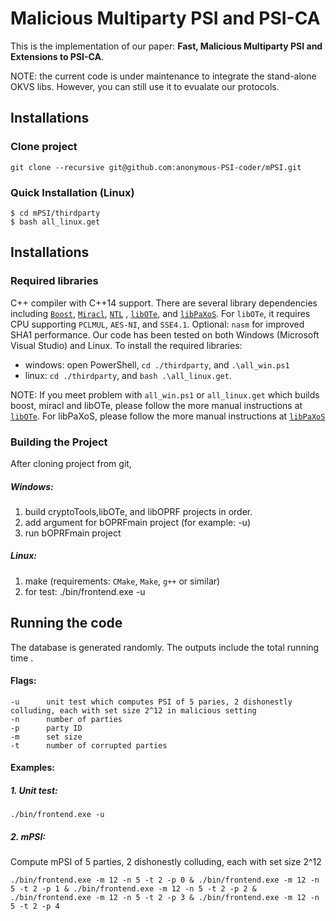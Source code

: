 #  Malicious Multiparty PSI and PSI-CA
This is the implementation of our paper: **Fast, Malicious Multiparty PSI and Extensions to PSI-CA**. 

NOTE: the current code is under maintenance to integrate the stand-alone OKVS libs. However, you can still use it to evualate our protocols. 

## Installations
### Clone project
```
git clone --recursive git@github.com:anonymous-PSI-coder/mPSI.git
```

### Quick Installation (Linux)
    $ cd mPSI/thirdparty
    $ bash all_linux.get



## Installations

### Required libraries
 C++ compiler with C++14 support. There are several library dependencies including [`Boost`](https://sourceforge.net/projects/boost/), [`Miracl`](https://github.com/miracl/MIRACL), [`NTL`](http://www.shoup.net/ntl/) , [`libOTe`](https://github.com/osu-crypto/libOTe), and  [`libPaXoS`](https://github.com/asu-crypto/mPSI/tree/paxos/libPaXoS). For `libOTe`, it requires CPU supporting `PCLMUL`, `AES-NI`, and `SSE4.1`. Optional: `nasm` for improved SHA1 performance.   Our code has been tested on both Windows (Microsoft Visual Studio) and Linux. To install the required libraries: 
  * windows: open PowerShell,  `cd ./thirdparty`, and `.\all_win.ps1` 
  * linux: `cd ./thirdparty`, and `bash .\all_linux.get`.   

NOTE: If you meet problem with `all_win.ps1` or `all_linux.get` which builds boost, miracl and libOTe, please follow the more manual instructions at [`libOTe`](https://github.com/osu-crypto/libOTe). For libPaXoS, please follow the more manual instructions at [`libPaXoS`](https://github.com/asu-crypto/mPSI/tree/paxos/libPaXoS)

### Building the Project
After cloning project from git,
##### Windows:
1. build cryptoTools,libOTe, and libOPRF projects in order.
2. add argument for bOPRFmain project (for example: -u)
3. run bOPRFmain project
 
##### Linux:
1. make (requirements: `CMake`, `Make`, `g++` or similar)
2. for test:
	./bin/frontend.exe -u


## Running the code
The database is generated randomly. The outputs include the total running time . 
#### Flags:
    -u		unit test which computes PSI of 5 paries, 2 dishonestly colluding, each with set size 2^12 in malicious setting
	-n		number of parties
	-p		party ID
	-m		set size
	-t		number of corrupted parties 	
#### Examples: 
##### 1. Unit test:
	./bin/frontend.exe -u
	
##### 2. mPSI:
Compute mPSI of 5 parties, 2 dishonestly colluding, each with set size 2^12 

	./bin/frontend.exe -m 12 -n 5 -t 2 -p 0 & ./bin/frontend.exe -m 12 -n 5 -t 2 -p 1 & ./bin/frontend.exe -m 12 -n 5 -t 2 -p 2 & ./bin/frontend.exe -m 12 -n 5 -t 2 -p 3 & ./bin/frontend.exe -m 12 -n 5 -t 2 -p 4
	
